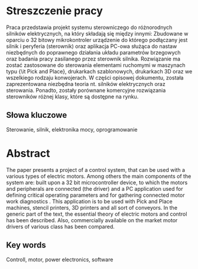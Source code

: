 # Streszczenie pracy
Praca przedstawia projekt systemu sterowniczego do różnorodnych silników elektrycznych, na który składają się między innymi: Zbudowane w oparciu o 32 bitowy mikrokontroler urządzenie do którego podłączany jest silnik i peryferia (sterownik) oraz aplikacja PC-owa służąca do nastaw niezbędnych do poprawnego działania układu parametrów brzegowych oraz badania pracy zasilanego przez sterownik silnika. Rozwiązanie ma zostać zastosowane do sterowania elementami ruchomymi w maszynach typu {\it Pick and Place}, drukarkach szablonowych, drukarkach 3D oraz we wszelkiego rodzaju konwojerach. W części opisowej dokumentu, została zaprezentowana niezbędna teoria nt. silników elektrycznych oraz sterowania. Ponadto, zostały porównane komercyjne rozwiązania sterowników różnej klasy, które są dostępne na rynku.

## Słowa kluczowe
Sterowanie, silnik, elektronika mocy, oprogramowanie

# Abstract
The paper presents a project of a control system, that can be used with a various types of electric motors. Among others the main components of the system are: built upon a 32 bit microcontroller device, to which the motors and peripherals are connected (the driver) and a PC application used for defining critical operating parameters and for gathering connected motor work diagnostics . This application is to be used with Pick and Place machines, stencil printers, 3D printers and all sort of conveyors. In the generic part of the text, the essential theory of electric motors and control has been described. Also, commercially available on the market  motor drivers of various class has been compared.

## Key words
Controll, motor, power electronics, software

